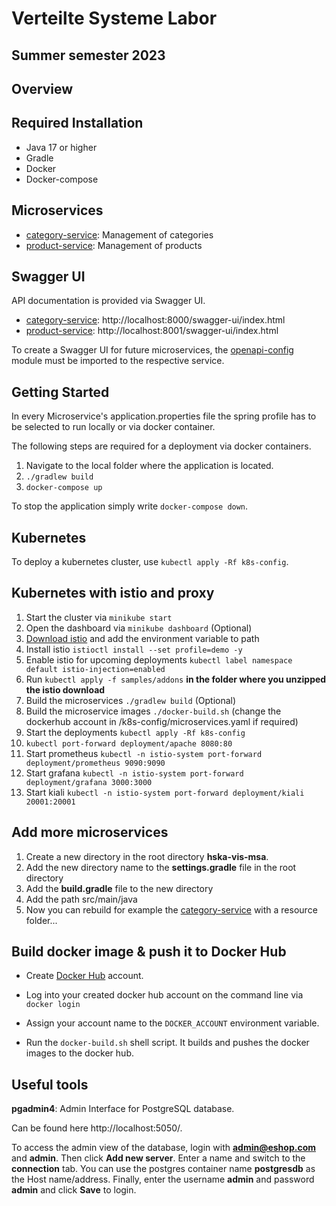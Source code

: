 # Verteilte Systeme Labor 
## Summer semester 2023
## Overview

## Required Installation

- Java 17 or higher
- Gradle
- Docker
- Docker-compose

## Microservices

- [category-service](category-service): Management of categories
- [product-service](product-service): Management of products

## Swagger UI

API documentation is provided via Swagger UI.
- [category-service](category-service):   http://localhost:8000/swagger-ui/index.html
- [product-service](product-service):     http://localhost:8001/swagger-ui/index.html

To create a Swagger UI for future microservices, the [openapi-config](openapi-config) module must be imported to the respective service.

## Getting Started

In every Microservice's application.properties file the spring profile has to be selected to run locally or via docker container.

The following steps are required for a deployment via docker containers.

1. Navigate to the local folder where the application is located.
2. `./gradlew build`
3. `docker-compose up`

To stop the application simply write `docker-compose down`.

## Kubernetes

To deploy a kubernetes cluster, use `kubectl apply -Rf k8s-config`.

## Kubernetes with istio and proxy
1. Start the cluster via `minikube start`
2. Open the dashboard via `minikube dashboard` (Optional)
3. [Download istio](https://istio.io/latest/docs/setup/getting-started/#download) and add the environment variable to path
4. Install istio `istioctl install --set profile=demo -y`
5. Enable istio for upcoming deployments `kubectl label namespace default istio-injection=enabled`
6. Run `kubectl apply -f samples/addons` **in the folder where you unzipped the istio download**
7. Build the microservices `./gradlew build` (Optional)
8. Build the microservice images `./docker-build.sh` (change the dockerhub account in /k8s-config/microservices.yaml if required)
9. Start the deployments `kubectl apply -Rf k8s-config`
10. `kubectl port-forward deployment/apache 8080:80`
11. Start prometheus `kubectl -n istio-system port-forward deployment/prometheus 9090:9090`
12. Start grafana `kubectl -n istio-system port-forward deployment/grafana 3000:3000`
13. Start kiali `kubectl -n istio-system port-forward deployment/kiali 20001:20001`

## Add more microservices
1. Create a new directory in the root directory **hska-vis-msa**.
2. Add the new directory name to the **settings.gradle** file in the root directory
3. Add the **build.gradle** file to the new directory
4. Add the path src/main/java
5. Now you can rebuild for example the [category-service](category-service) with a resource folder... 

## Build docker image & push it to Docker Hub
* Create
[Docker Hub](https://hub.docker.com/) account.

* Log into your created docker hub account on the command line via `docker login`

* Assign your account name to the `DOCKER_ACCOUNT` environment variable.

* Run the `docker-build.sh` shell script. It builds and pushes the docker images
to the docker hub.

## Useful tools

**pgadmin4**: Admin Interface for PostgreSQL database. 

Can be found here http://localhost:5050/. 

To access the admin view of the database, login with **admin@eshop.com** and **admin**. Then click **Add new server**. Enter a name and switch to the **connection** tab. You can use the postgres container name **postgresdb** as the Host name/address. Finally, enter the username **admin** and password **admin** and click **Save** to login.   
